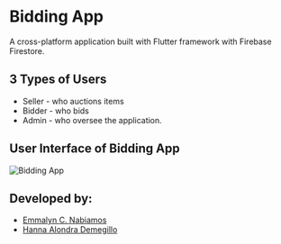 # Bidding App
A cross-platform application built with Flutter framework with Firebase Firestore. 

## 3 Types of Users
* Seller - who auctions items 
* Bidder - who bids
* Admin - who oversee the application.

## User Interface of Bidding App

![Bidding App](https://user-images.githubusercontent.com/63276829/225882598-4a9f9b42-eb2a-43a6-809f-bf8669a521f6.png)

## Developed by:
* [Emmalyn C. Nabiamos](https://github.com/mizukageyama)
* [Hanna Alondra Demegillo](https://github.com/hannaalondra)
